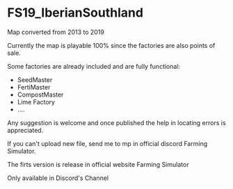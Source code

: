 # FS19_IberianSouthland
Map converted from 2013 to 2019

Currently the map is playable 100% since the factories are also points of sale.

Some factories are already included and are fully functional:
- SeedMaster
- FertiMaster
- CompostMaster
- Lime Factory
- ....

Any suggestion is welcome and once published the help in locating errors is appreciated.

If you can't upload new file, send me to mp in official discord Farming Simulator.

The firts version is release in official website Farming Simulator

Only available in Discord's Channel
